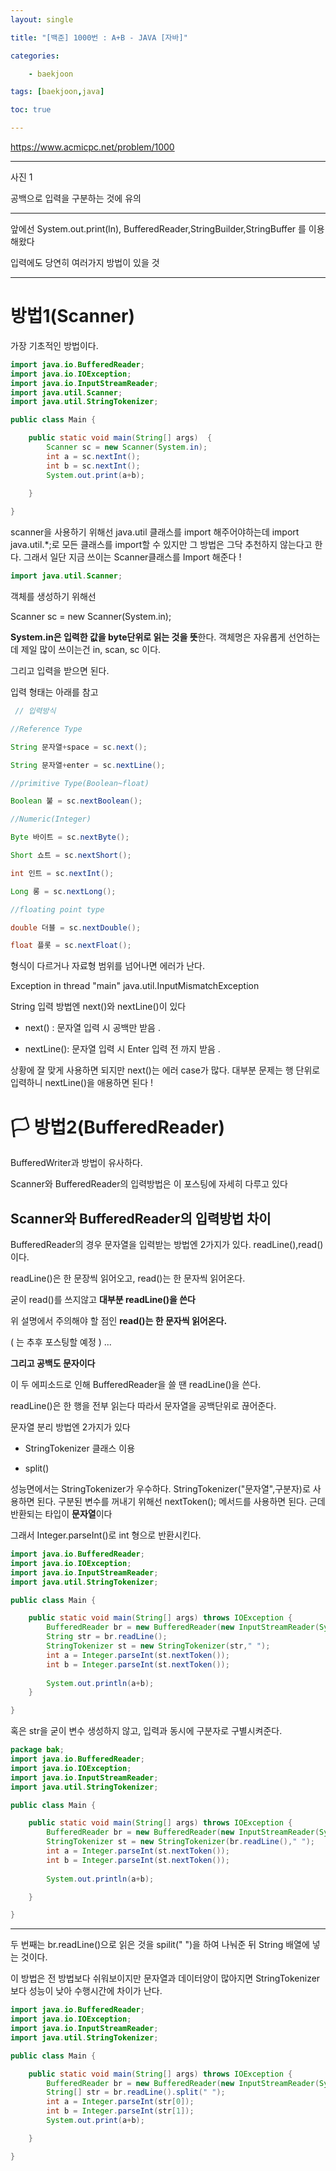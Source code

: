 ```yaml
---
layout: single

title: "[백준] 1000번 : A+B - JAVA [자바]"

categories:

    - baekjoon

tags: [baekjoon,java]

toc: true

---
```


https://www.acmicpc.net/problem/1000

---

사진 1 

공백으로 입력을 구분하는 것에 유의

---

앞에선 System.out.print(ln), BufferedReader,StringBuilder,StringBuffer 를 이용해왔다

입력에도 당연히 여러가지 방법이 있을 것

---

# 방법1(Scanner)

가장 기초적인 방법이다. 

```java
import java.io.BufferedReader;
import java.io.IOException;
import java.io.InputStreamReader;
import java.util.Scanner;
import java.util.StringTokenizer;

public class Main {

	public static void main(String[] args)  {
		Scanner sc = new Scanner(System.in);
		int a = sc.nextInt();
		int b = sc.nextInt();
		System.out.print(a+b);
		
	}

}

```



scanner을 사용하기 위해선 java.util 클래스를 import 해주어야하는데 import java.util.*;로 모든 클래스를 import할 수 있지만 그 방법은 그닥 추천하지 않는다고 한다. 그래서 일단 지금 쓰이는  Scanner클래스를 Import 해준다 ! 

```java
import java.util.Scanner;
```



객체를 생성하기 위해선 

Scanner sc = new Scanner(System.in);

**System.in은 입력한 값을 byte단위로 읽는 것을 뜻**한다. 객체명은 자유롭게 선언하는데 제일 많이 쓰이는건 in, scan, sc 이다. 

그리고 입력을 받으면 된다. 

입력 형태는 아래를 참고 



```java
 // 입력방식

//Reference Type

String 문자열+space = sc.next();

String 문자열+enter = sc.nextLine();

//primitive Type(Boolean~float)

Boolean 불 = sc.nextBoolean();

//Numeric(Integer)

Byte 바이트 = sc.nextByte();

Short 쇼트 = sc.nextShort();

int 인트 = sc.nextInt();

Long 롱 = sc.nextLong();

//floating point type

double 더블 = sc.nextDouble();

float 플롯 = sc.nextFloat();

```





형식이 다르거나 자료형 범위를 넘어나면 에러가 난다.

Exception in thread "main" java.util.InputMismatchException 



String 입력 방법엔 next()와 nextLine()이 있다

- next() : 문자열 입력 시 공백만 받음 .

- nextLine(): 문자열 입력 시 Enter 입력 전 까지 받음 . 

상황에 잘 맞게 사용하면 되지만 next()는 에러 case가 많다. 대부분 문제는 행 단위로 입력하니 nextLine()을 애용하면 된다 ! 











# 🏳️ 방법2(BufferedReader)

BufferedWriter과 방법이 유사하다.

Scanner와 BufferedReader의 입력방법은 이 포스팅에 자세히 다루고 있다

## Scanner와 BufferedReader의 입력방법 차이

BufferedReader의 경우 문자열을 입력받는 방법엔 2가지가 있다. readLine(),read()이다.

readLine()은 한 문장씩 읽어오고, read()는 한 문자씩 읽어온다.

굳이 read()를 쓰지않고 **대부분 readLine()을 쓴다** 



위 설명에서 주의해야 할 점인 **read()는 한 문자씩 읽어온다.**

( 는 추후 포스팅할 예정 ) ...



**그리고 공백도 문자이다**



이 두 에피소드로 인해 BufferedReader을 쓸 땐 readLine()을 쓴다. 

readLine()은 한 행을 전부 읽는다 따라서 문자열을 공백단위로 끊어준다.



문자열 분리 방법엔 2가지가 있다

- StringTokenizer 클래스 이용 

- split()



성능면에서는 StringTokenizer가 우수하다. StringTokenizer("문자열",구분자)로 사용하면 된다. 구분된 변수를 꺼내기 위해선 nextToken(); 메서드를 사용하면 된다. 근데 반환되는 타입이 **문자열**이다 

그래서 Integer.parseInt()로 int 형으로 반환시킨다.



```java
import java.io.BufferedReader;
import java.io.IOException;
import java.io.InputStreamReader;
import java.util.StringTokenizer;

public class Main {

	public static void main(String[] args) throws IOException {
		BufferedReader br = new BufferedReader(new InputStreamReader(System.in));
		String str = br.readLine();
		StringTokenizer st = new StringTokenizer(str," ");
		int a = Integer.parseInt(st.nextToken());
		int b = Integer.parseInt(st.nextToken());
		
		System.out.println(a+b);
	}

}

```



혹은 str을 굳이 변수 생성하지 않고, 입력과 동시에 구분자로 구별시켜준다.



```java
package bak;
import java.io.BufferedReader;
import java.io.IOException;
import java.io.InputStreamReader;
import java.util.StringTokenizer;

public class Main {

	public static void main(String[] args) throws IOException {
		BufferedReader br = new BufferedReader(new InputStreamReader(System.in));
		StringTokenizer st = new StringTokenizer(br.readLine()," ");
		int a = Integer.parseInt(st.nextToken());
		int b = Integer.parseInt(st.nextToken());
		
		System.out.println(a+b);	

	}

}

```



---



두 번째는 br.readLine()으로 읽은 것을 spilit(" ")을 하여 나눠준 뒤 String 배열에 넣는 것이다. 

이 방법은 전 방법보다 쉬워보이지만 문자열과 데이터양이 많아지면 StringTokenizer보다 성능이 낮아 수행시간에 차이가 난다.



```java
import java.io.BufferedReader;
import java.io.IOException;
import java.io.InputStreamReader;
import java.util.StringTokenizer;

public class Main {

	public static void main(String[] args) throws IOException {
		BufferedReader br = new BufferedReader(new InputStreamReader(System.in));
		String[] str = br.readLine().split(" ");
		int a = Integer.parseInt(str[0]);
		int b = Integer.parseInt(str[1]);
		System.out.print(a+b);

	}

}

```
